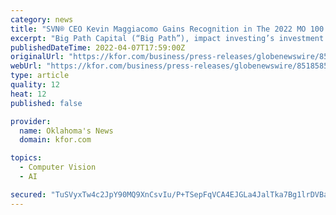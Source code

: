 ```yaml
---
category: news
title: "SVN® CEO Kevin Maggiacomo Gains Recognition in The 2022 MO 100 Top Impact CEO Ranking"
excerpt: "Big Path Capital (“Big Path”), impact investing’s investment bank, is proud to announce the winners of this year’s MO 100 Top Impact CEO Ranking honoring the 100 most impactful leaders sparking positive environmental and social change through the fast-growing private companies they run."
publishedDateTime: 2022-04-07T17:59:00Z
originalUrl: "https://kfor.com/business/press-releases/globenewswire/8518585/svn-ceo-kevin-maggiacomo-gains-recognition-in-the-2022-mo-100-top-impact-ceo-ranking/"
webUrl: "https://kfor.com/business/press-releases/globenewswire/8518585/svn-ceo-kevin-maggiacomo-gains-recognition-in-the-2022-mo-100-top-impact-ceo-ranking/"
type: article
quality: 12
heat: 12
published: false

provider:
  name: Oklahoma's News
  domain: kfor.com

topics:
  - Computer Vision
  - AI

secured: "TuSVyxTw4c2JpY90MQ9XnCsvIu/P+TSepFqVCA4EJGLa4JalTka7Bg1lrDVBaUuVnr6A/CeeApMRX6d4Qj42OTPnmXuXJo7Vl467+v6P8EVMS02NkiKQu/ffM0UsC/NXC3u+5Upx3rQElfZHI/Oik+RKma1MiYOnPUMeUo/XJlriB0FTpVoTACVxJK8NGrDssVKGoiRofQJHfNVkPUt/venDTycteNdK75bOM5l1gAGrU9whlytezL4wWsZ2koqO0tp+VjPA5Drv4idqbw4nOaHocX9TZuELhFZ/EJOBHN+SdKHdWdOXSBCW9NZwu9UkVnFRH4q+FniT7SzW260p4MrN1gpmeogZNAEdx8/4PXk=;kTK5kyNzj6BfdHEJ5dFBsQ=="
---
```



